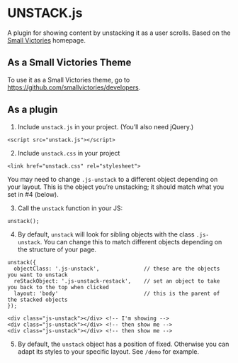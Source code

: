 # UNSTACK.js
A plugin for showing content by unstacking it as a user scrolls. Based on the [Small Victories](http://www.smallvictori.es) homepage.

## As a Small Victories Theme
To use it as a Small Victories theme, go to https://github.com/smallvictories/developers.

## As a plugin
1. Include `unstack.js` in your project. (You’ll also need jQuery.)
```
<script src="unstack.js"></script>
```

2. Include `unstack.css` in your project
```
<link href="unstack.css" rel="stylesheet">
```

You may need to change `.js-unstack` to a different object depending on your layout. This is the object you’re unstacking; it should match what you set in #4 (below).

3. Call the `unstack` function in your JS:
```
unstack();
```

4. By default, `unstack` will look for sibling objects with the class `.js-unstack`. You can change this to match different objects depending on the structure of your page.
```
unstack({
  objectClass: '.js-unstack',              // these are the objects you want to unstack
  reStackObject: '.js-unstack-restack',    // set an object to take you back to the top when clicked
  layout: 'body'                           // this is the parent of the stacked objects
});
```
```
<div class="js-unstack"></div> <!-- I'm showing -->
<div class="js-unstack"></div> <!-- then show me -->
<div class="js-unstack"></div> <!-- then show me -->
```

5. By default, the `unstack` object has a position of fixed. Otherwise you can adapt its styles to your specific layout. See `/demo` for example.
